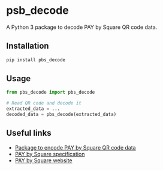 # psb_decode

A Python 3 package to decode PAY by Square QR code data.

## Installation

```bash
pip install pbs_decode
```

## Usage

```python
from pbs_decode import pbs_decode

# Read QR code and decode it
extracted_data = ...
decoded_data = pbs_decode(extracted_data)
```

## Useful links

- [Package to encode PAY by Square QR code data](https://bysquare.com/pay-by-square/)
- [PAY by Square specification](https://www.sbaonline.sk/wp-content/uploads/2020/03/pay-by-square-specifications-1_1_0.pdf)
- [PAY by Square website](https://bysquare.com/pay-by-square/)
